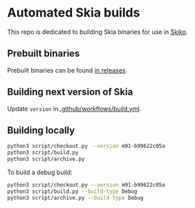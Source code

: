 # Automated Skia builds

This repo is dedicated to building Skia binaries for use in [Skiko](https://github.com/JetBrains/skiko).

## Prebuilt binaries

Prebuilt binaries can be found [in releases](https://github.com/JetBrains/skia-pack/releases).

## Building next version of Skia

Update `version` in [.github/workflows/build.yml](https://github.com/JetBrains/skia-pack/blob/master/.github/workflows/build.yml).

## Building locally

```sh
python3 script/checkout.py --version m91-b99622c05a
python3 script/build.py
python3 script/archive.py
```

To build a debug build:

```sh
python3 script/checkout.py --version m91-b99622c05a
python3 script/build.py --build-type Debug
python3 script/archive.py --build-type Debug
```
